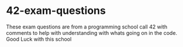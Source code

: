 # 42-exam-questions

These exam questions are from a programming school call 42
with comments to help with understanding with whats going on in the code.
Good Luck with this school
